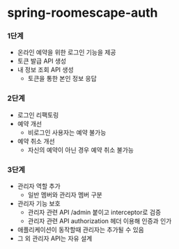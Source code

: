 # spring-roomescape-auth 

### 1단계
- 온라인 예약을 위한 로그인 기능을 제공
- 토큰 발급 API 생성
- 내 정보 조회 API 생성
  - 토큰을 통한 본인 정보 응답
### 2단계
- 로그인 리팩토링
- 예약 개선
  - 비로그인 사용자는 예약 불가능
- 예약 취소 개선 
  - 자신의 예약이 아닌 경우 예약 취소 불가능
### 3단계
- 관리자 역할 추가
  - 일반 멤버와 관리자 멤버 구분
- 관리자 기능 보호
  - 관리자 관련 API /admin 붙이고 interceptor로 검증
  - 관리자 관련 API authorization 헤더 이용해 인증과 인가
- 애플리케이션이 동작할때 관리자는 추가될 수 있음 
- 그 외 관리자 API는 자유 설계